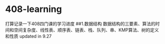 # 408-learning
打算记录一下408四门课的学习进度
##1.数据结构 
数据结构的三要素、算法的时间和空间复杂度、线性表、顺序表、链表、栈、队列、串、KMP算法、树的定义和性质 updated in 9.27
